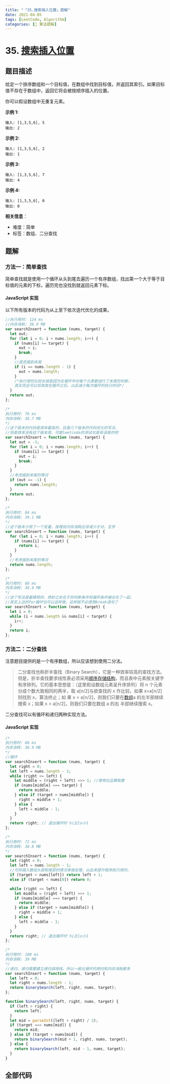 ```yaml
---
title: "「35.搜索插入位置」题解"
date: 2021-04-05
tags: [LeetCode, Algorithm]
categories: [📝 算法题解]
---
```


# 35. [搜索插入位置](https://leetcode-cn.com/problems/search-insert-position/)

## 题目描述

给定一个排序数组和一个目标值，在数组中找到目标值，并返回其索引。如果目标值不存在于数组中，返回它将会被按顺序插入的位置。

你可以假设数组中无重复元素。<!-- more -->

**示例 1:**

```
输入: [1,3,5,6], 5
输出: 2
```

**示例 2:**

```
输入: [1,3,5,6], 2
输出: 1
```

**示例 3:**

```
输入: [1,3,5,6], 7
输出: 4
```

**示例 4:**

```
输入: [1,3,5,6], 0
输出: 0
```

**相关信息**：

- 难度：简单
- 标签：数组、二分查找

## 题解

### 方法一：简单查找

简单查找就是使用一个循环从头到尾去遍历一个有序数组，找出第一个大于等于目标值的元素的下标，遍历完也没找到就返回元素下标。

#### JavaScript 实现

以下所有版本的代码为从上至下依次迭代优化的成果。

```javascript
//执行用时: 124 ms
//内存消耗: 38.9 MB
var searchInsert = function (nums, target) {
  let out;
  for (let i = 0; i < nums.length; i++) {
    if (nums[i] >= target) {
      out = i;
      break;
    }
    //是否插到末尾
    if (i == nums.length - 1) {
      out = nums.length;
    }
    /*执行用时比较长就是因为在循环中对每个元素都进行了末尾的判断，
    其实完全可以将其放在循环之后，以此减少每次循环的执行时间*/
  }
  return out;
};
```

```javascript
/*
执行用时: 76 ms
内存消耗: 38.7 MB
*/
//这个版本的代码是效率最高的，后面几个版本的代码优化的写法，
//但是效率没有这个版本高，可能leetcode的测试也是有误差的吧
var searchInsert = function (nums, target) {
  let out = -1;
  for (let i = 0; i < nums.length; i++) {
    if (nums[i] >= target) {
      out = i;
      break;
    }
  }
  //考虑插到末尾的情况
  if (out == -1) {
    return nums.length;
  }
  return out;
};
```

```javascript
/*
执行用时: 84 ms
内存消耗: 39.1 MB
*/
//这个版本少用了一个变量，按理说内存消耗应该减少才对，玄学
var searchInsert = function (nums, target) {
  for (let i = 0; i < nums.length; i++) {
    if (nums[i] >= target) {
      return i;
    }
  }
  //考虑插到末尾的情况
  return nums.length;
};
```

```javascript
/*
执行用时: 88 ms
内存消耗: 38.9 MB
*/
//这个写法是最精简的，绝妙之处在于将判断条件和循环条件融合在了一起，
//其实上边的for循环也可以这样做，这样就不必使用break语句了
var searchInsert = function (nums, target) {
  let i = 0;
  while (i < nums.length && nums[i] < target) {
    i++;
  }
  return i;
};
```

### 方法二：二分查找

注意题目提供的是一个有序数组，所以应该想到使用二分法。

> 二分查找也称折半查找（Binary Search），它是一种效率较高的查找方法。但是，折半查找要求线性表必须采用[顺序存储结构](https://baike.baidu.com/item/顺序存储结构/1347176)，而且表中元素按关键字有序排列。它的基本思想是：（这里假设数组元素呈升序排列）将 n 个元素分成个数大致相同的两半，取 a[n/2]与欲查找的 x 作比较，如果 x=a[n/2]则找到 x，算法终止；如 果 x < a[n/2]，则我们只要在[数组](https://baike.baidu.com/item/数组)a 的左半部继续搜索 x；如果 x > a[n/2]，则我们只要在数组 a 的右 半部继续搜索 x。

二分查找可以有循环和递归两种实现方法。

#### JavaScript 实现

```javascript
/*
执行用时: 88 ms
内存消耗: 38.9 MB
*/
//循环
var searchInsert = function (nums, target) {
  let right = 0;
  let left = nums.length - 1;
  while (right <= left) {
    let middle = (right + left) >>> 1; //使用位运算取整
    if (nums[middle] === target) {
      return middle;
    } else if (target > nums[middle]) {
      right = middle + 1;
    } else {
      left = middle - 1;
    }
  }
  return right; // 退出循环时 hi比lo小1
};
```

```javascript
/*
执行用时: 72 ms
内存消耗: 38.8 MB
*/
var searchInsert = function (nums, target) {
  let right = 0;
  let left = nums.length - 1;
  //可将插入数组头部和尾部的情况单独处理，以此来提升程序执行用时。
  if (target > nums[left]) return left + 1;
  else if (target < nums[0]) return 0;

  while (right <= left) {
    let middle = (right + left) >>> 1;
    if (nums[middle] === target) {
      return middle;
    } else if (target > nums[middle]) {
      right = middle + 1;
    } else {
      left = middle - 1;
    }
  }
  return right; // 退出循环时 hi比lo小1
};
```

```javascript
/*
执行用时: 100 ms
内存消耗: 39 MB
*/
//递归，递归需要建立递归调用栈，所以一般比循环的用时和内存消耗都多
var searchInsert = function (nums, target) {
  let left = 0;
  let right = nums.length - 1;
  return binarySearch(left, right, nums, target);
};

function binarySearch(left, right, nums, target) {
  if (left > right) {
    return left;
  }
  let mid = parseInt((left + right) / 2);
  if (target === nums[mid]) {
    return mid;
  } else if (target > nums[mid]) {
    return binarySearch(mid + 1, right, nums, target);
  } else {
    return binarySearch(left, mid - 1, nums, target);
  }
}
```

## 全部代码

<RecoDemo :collapse="true">
  <template slot="code-js">
    <<< @/blog/algorithm/src/js/35.搜索插入位置.js
  </template>
</RecoDemo>
